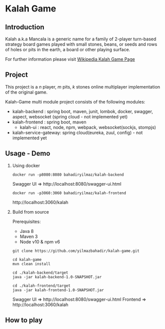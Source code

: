 # Kalah Game

## Introduction

Kalah a.k.a Mancala is a generic name for a family of 2-player turn-based strategy board games played with small stones,
beans, or seeds and rows of holes or pits in the earth, a board or other playing surface.

For further information please visit [Wikipedia Kalah Game Page](https://en.wikipedia.org/wiki/Kalah)


## Project

This project is a *n* player, *m* pits, *k* stones online multiplayer implementation of the original game.

Kalah-Game multi module project consists of the following modules:

* kalah-backend : spring boot, maven, junit, lombok, docker, swagger, aspect, websocket (spring cloud - not implemented yet)
* kalah-frontend : spring boot, maven
    * kalah-ui : react, node, npm, webpack, websocket(sockjs, stompjs)
* kalah-service-gateway: spring cloud(eureka, zuul, config) - not implemented yet


## Usage - Demo

1. Using docker

    ```
    docker run -p8080:8080 bahadiryilmaz/kalah-backend
    ```

    Swagger UI => http://localhost:8080/swagger-ui.html

    ```
    docker run -p3060:3060 bahadiryilmaz/kalah-frontend
    ```

    http://localhost:3060/kalah

2. Build from source

    Prerequisites:
    * Java 8
    * Maven 3
    * Node v10 & npm v6

    ```
    git clone https://github.com/yilmazbahadir/kalah-game.git

    cd kalah-game
    mvn clean install

    cd ./kalah-backend/target
    java -jar kalah-backend-1.0-SNAPSHOT.jar

    cd ./kalah-frontend/target
    java -jar kalah-frontend-1.0-SNAPSHOT.jar
    ```

    Swagger UI => http://localhost:8080/swagger-ui.html
    Frontend => http://localhost:3060/kalah


## How to play

